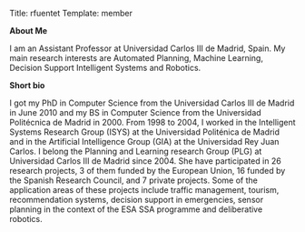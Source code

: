 Title: rfuentet
Template: member

<!--Person description next to your person card-->

**About Me**

I am an Assistant Professor at Universidad Carlos III de Madrid, Spain. My main research interests are
Automated Planning, Machine Learning, Decision Support Intelligent Systems and Robotics.

**Short bio**

I got my PhD in Computer Science from the Universidad Carlos III de Madrid in June 2010 and my BS in Computer Science
from the Universidad Politécnica de Madrid in 2000. From 1998 to 2004, I worked in the Intelligent Systems Research
Group (ISYS) at the Universidad Politénica de Madrid and in the Artificial Intelligence Group (GIA) at the Universidad
Rey Juan Carlos. I belong the Planning and Learning research Group (PLG) at Universidad Carlos III de Madrid since
2004. She have participated in 26 research projects, 3 of them funded by the European Union, 16 funded by the Spanish
Research Council, and 7 private projects. Some of the application areas of these projects include traffic management,
tourism, recommendation systems, decision support in emergencies, sensor planning in the context of the ESA SSA
programme and deliberative robotics.

<!-- Leave next line as delimiter -->

<!-- ;;; finish description ;;; -->

<!-- Print publications (if set to true) -->
